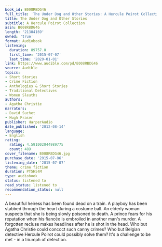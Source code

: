 ```yaml
---
book_id: B008RBDG46
full_title: 'The Under Dog and Other Stories: A Hercule Poirot Collection'
title: The Under Dog and Other Stories
subtitle: A Hercule Poirot Collection
asin: B008RBDG46
length: '21304169'
owned: 'true'
format: Audiobook
listening:
  duration: 89757.0
  first_time: '2015-07-07'
  last_time: '2020-01-01'
link: https://www.audible.com/pd/B008RBDG46
source: Audible
topics:
- Short Stories
- Crime Fiction
- Anthologies & Short Stories
- Traditional Detectives
- Women Sleuths
authors:
- Agatha Christie
narrators:
- David Suchet
- Hugh Fraser
publisher: HarperAudio
date_published: '2012-08-14'
language:
- English
rating:
  rating: 4.591002044989775
  count: 489
cover_filename: B008RBDG46.jpg
purchase_date: '2015-07-06'
listening_date: '2015-07-07'
theme: crime fiction
duration: PT5H54M
type: audiobook
status: listened to
read_status: listened to
recommendation_status: null
---
```

A beautiful heiress has been found dead on a train. A playboy has been stabbed through the heart during a costume ball. An elderly woman suspects that she is being slowly poisoned to death. A prince fears for his reputation when his fiancée is embroiled in another man's murder. A forgotten recluse makes headlines after he is shot in the head.
Who but Agatha Christie could concoct such canny crimes? Who but Belgian detective Hercule Poirot could possibly solve them? It's a challenge to be met - in a triumph of detection.
